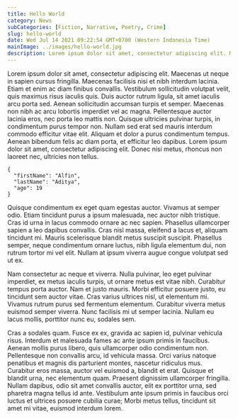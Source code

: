 ```yaml
---
title: Hello World
category: News
subCategories: [Fiction, Narrative, Poetry, Crime]
slug: hello-world
date: Wed Jul 14 2021 09:22:54 GMT+0700 (Western Indonesia Time)
mainImage: ../images/hello-world.jpg
description: Lorem ipsum dolor sit amet, consectetur adipiscing elit. Maecenas ut neque in sapien cursus fringilla. Maecenas facilisis nisi et nibh interdum lacinia. Etiam et enim ac diam finibus convallis. Vestibulum sollicitudin volutpat velit, quis maximus risus iaculis quis.
---
```


Lorem ipsum dolor sit amet, consectetur adipiscing elit. Maecenas ut neque in sapien cursus fringilla. Maecenas facilisis nisi et nibh interdum lacinia. Etiam et enim ac diam finibus convallis. Vestibulum sollicitudin volutpat velit, quis maximus risus iaculis quis. Duis auctor rutrum ligula, sit amet iaculis arcu porta sed. Aenean sollicitudin accumsan turpis et semper. Maecenas non nibh ac arcu lobortis imperdiet vel ac magna. Pellentesque auctor lacinia eros, nec porta leo mattis non. Quisque ultricies pulvinar turpis, in condimentum purus tempor non. Nullam sed erat sed mauris interdum commodo efficitur vitae elit. Aliquam et dolor a purus condimentum tempus. Aenean bibendum felis ac diam porta, et efficitur leo dapibus. Lorem ipsum dolor sit amet, consectetur adipiscing elit. Donec nisi metus, rhoncus non laoreet nec, ultricies non tellus.

```
{
  "firstName": "Alfin",
  "lastName": "Aditya",
  "age": 19
}
```

Quisque condimentum ex eget quam egestas auctor. Vivamus at semper odio. Etiam tincidunt purus a ipsum malesuada, nec auctor nibh tristique. Cras id urna in lacus commodo ornare ac nec sapien. Phasellus ullamcorper sapien a leo dapibus convallis. Cras nisl massa, eleifend a lacus et, aliquam tincidunt mi. Mauris scelerisque blandit metus suscipit suscipit. Phasellus semper, neque condimentum ornare luctus, nibh ligula elementum dui, non rutrum tortor mi vel elit. Nullam at ipsum viverra augue congue volutpat sed ut ex.

Nam consectetur ac neque et viverra. Nulla pulvinar, leo eget pulvinar imperdiet, ex metus iaculis turpis, ut ornare metus est vitae nibh. Curabitur tempus porta auctor. Nam et justo mauris. Morbi efficitur posuere justo, eu tincidunt sem auctor vitae. Cras varius ultrices nisl, ut elementum mi. Vivamus rutrum purus sed fermentum elementum. Curabitur viverra metus euismod semper viverra. Nunc facilisis mi ut semper lacinia. Nullam eu lacus mollis, porttitor nunc eu, sodales sem.

Cras a sodales quam. Fusce ex ex, gravida ac sapien id, pulvinar vehicula risus. Interdum et malesuada fames ac ante ipsum primis in faucibus. Aenean mollis purus libero, quis ullamcorper odio condimentum non. Pellentesque non convallis arcu, id vehicula massa. Orci varius natoque penatibus et magnis dis parturient montes, nascetur ridiculus mus. Curabitur eros massa, auctor vel euismod a, blandit et erat. Quisque et blandit urna, nec elementum quam. Praesent dignissim ullamcorper fringilla. Nullam dapibus, odio sit amet convallis auctor, elit ex porttitor urna, sed pharetra magna tellus id ante. Vestibulum ante ipsum primis in faucibus orci luctus et ultrices posuere cubilia curae; Morbi metus tellus, tincidunt sit amet mi vitae, euismod interdum lorem.
